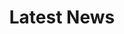 ---
title: "Latest News"
draft: false
# page title background image
bg_image: "images/backgrounds/page-title.jpg"
# meta description
description : "Our Latest SDN Tutorials, Blogs"
---